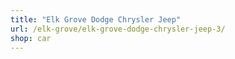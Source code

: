 ```yaml
---
title: "Elk Grove Dodge Chrysler Jeep"
url: /elk-grove/elk-grove-dodge-chrysler-jeep-3/
shop: car
---
```

